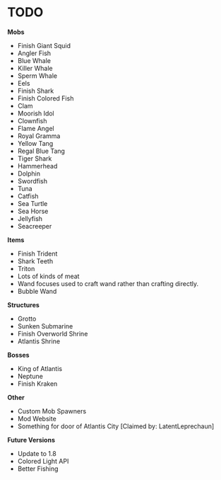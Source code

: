 TODO
=====
**Mobs**
 - Finish Giant Squid
 - Angler Fish
 - Blue Whale
 - Killer Whale
 - Sperm Whale
 - Eels
 - Finish Shark
 - Finish Colored Fish
 - Clam
 - Moorish Idol
 - Clownfish
 - Flame Angel
 - Royal Gramma
 - Yellow Tang
 - Regal Blue Tang
 - Tiger Shark
 - Hammerhead
 - Dolphin
 - Swordfish
 - Tuna
 - Catfish
 - Sea Turtle
 - Sea Horse
 - Jellyfish
 - Seacreeper

**Items**
 - Finish Trident
 - Shark Teeth
 - Triton
 - Lots of kinds of meat
 - Wand focuses used to craft wand rather than crafting directly.
 - Bubble Wand

**Structures**
 - Grotto
 - Sunken Submarine
 - Finish Overworld Shrine
 - Atlantis Shrine

**Bosses**
 - King of Atlantis
 - Neptune
 - Finish Kraken

**Other**
 - Custom Mob Spawners
 - Mod Website
 - Something for door of Atlantis City [Claimed by: LatentLeprechaun]

**Future Versions**
 - Update to 1.8
 - Colored Light API
 - Better Fishing
